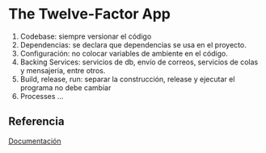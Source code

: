 # The Twelve-Factor App

1. Codebase: siempre versionar el código
2. Dependencias: se declara que dependencias se usa en el proyecto.
3. Configuración: no colocar variables de ambiente en el código.
4. Backing Services: servicios de db, envío de correos, servicios de colas y mensajeria, entre otros.
5. Build, release, run: separar la construcción, release y ejecutar el programa no debe cambiar
6. Processes
...


## Referencia
[Documentación](https://12factor.net/es/)

